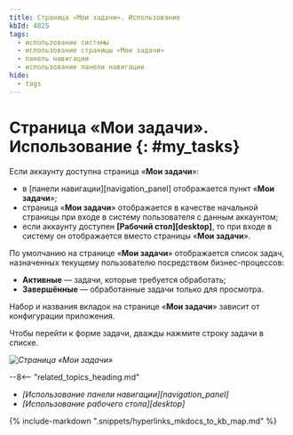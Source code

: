 ```yaml
---
title: Страница «Мои задачи». Использование
kbId: 4825
tags:
  - использование системы
  - использование страницы «Мои задачи»
  - панель навигации
  - использование панели навигации
hide:
  - tags
---
```


# Страница «Мои задачи». Использование {: #my_tasks}

Если аккаунту доступна страница «**Мои задачи**»:

- в [панели навигации][navigation_panel] отображается пункт «**Мои задачи**»;
- страница «**Мои задачи**» отображается в качестве начальной страницы при входе в систему пользователя с данным аккаунтом;
- если аккаунту доступен **[Рабочий стол][desktop]**, то при входе в систему он отображается вместо страницы «**Мои задачи**».

По умолчанию на странице «**Мои задачи**» отображается список задач, назначенных текущему пользователю посредством бизнес-процессов:

- **Активные** — задачи, которые требуется обработать;
- **Завершённые** — обработанные задачи только для просмотра.

Набор и названия вкладок на странице «**Мои задачи**» зависит от конфигурации приложения.

Чтобы перейти к форме задачи, дважды нажмите строку задачи в списке.

_![Страница «Мои задачи»](my_tasks.png)_

<div class="relatedTopics" markdown="block">

--8<-- "related_topics_heading.md"

- _[Использование панели навигации][navigation_panel]_
- _[Использование рабочего стола][desktop]_

</div>

{%
include-markdown ".snippets/hyperlinks_mkdocs_to_kb_map.md"
%}
